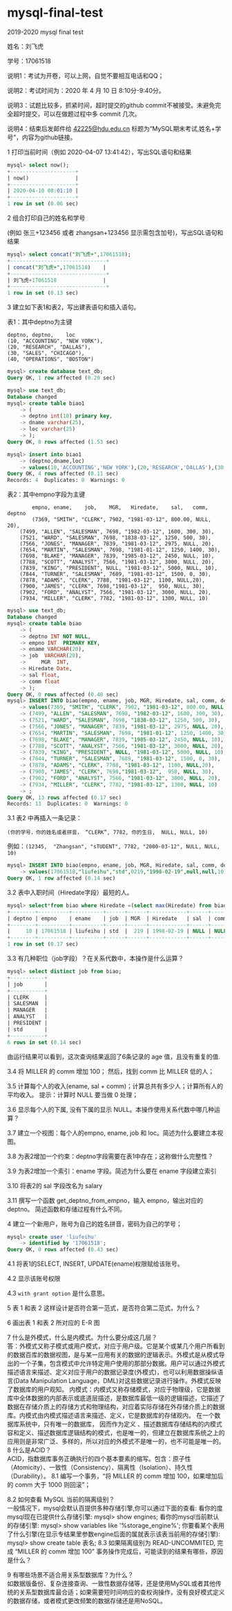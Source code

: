 # mysql-final-test

2019-2020 mysql final test

姓名：刘飞虎

学号：17061518

说明1：考试为开卷，可以上网，自觉不要相互电话和QQ；

说明2：考试时间为：2020 年 4 月 10 日 8:10分-9:40分。

说明3：试题比较多，抓紧时间，超时提交的github commit不被接受。未避免完全超时提交，可以在做题过程中多 commit 几次。

说明4：结束后发邮件给 42225@hdu.edu.cn 标题为“MySQL期末考试,姓名+学号”，内容为github链接。


1 打印当前时间（例如 2020-04-07 13:41:42），写出SQL语句和结果
~~~sql
mysql> select now();
+---------------------+
| now()               |
+---------------------+
| 2020-04-10 08:01:10 |
+---------------------+
1 row in set (0.06 sec)
~~~

2 组合打印自己的姓名和学号

(例如 张三+123456 或者 zhangsan+123456 显示需包含加号)，写出SQL语句和结果

~~~sql
mysql> select concat("刘飞虎+",17061518);
+-------------------------------+
| concat("刘飞虎+",17061518)    |
+-------------------------------+
| 刘飞虎+17061518               |
+-------------------------------+
1 row in set (0.13 sec)
~~~

3 建立如下表1和表2，写出建表语句和插入语句。

表1：其中deptno为主键
```
deptno, deptno,    loc
(10, "ACCOUNTING", "NEW YORK"),
(20, "RESEARCH", "DALLAS"),
(30, "SALES", "CHICAGO"),
(40, "OPERATIONS", "BOSTON")
```

~~~sql
mysql> create database text_db;
Query OK, 1 row affected (0.20 sec)

mysql> use text_db;
Database changed
mysql> create table biao1
    -> (
    -> deptno int(10) primary key,
    -> dname varchar(25),
    -> loc varchar(25)
    -> );
Query OK, 0 rows affected (1.53 sec)

mysql> insert into biao1
    -> (deptno,dname,loc)
    -> values(10,'ACCOUNTING','NEW YORK'),(20,'RESEARCH','DALLAS'),(30,'SALES','CHICAGO'),(40,'OPERATIONS','BOSTON');
Query OK, 4 rows affected (0.11 sec)
Records: 4  Duplicates: 0  Warnings: 0
~~~

表2：其中empno字段为主键
```
        empno, ename,    job,    MGR,   Hiredate,    sal,   comm, deptno
        (7369, "SMITH", "CLERK", 7902, "1981-03-12", 800.00, NULL, 20),
	(7499, "ALLEN", "SALESMAN", 7698, "1982-03-12", 1600, 300, 30),
	(7521, "WARD", "SALESMAN", 7698, "1838-03-12", 1250, 500, 30),
	(7566, "JONES", "MANAGER", 7839, "1981-03-12", 2975, NULL, 20),
	(7654, "MARTIN", "SALESMAN", 7698, "1981-01-12", 1250, 1400, 30),
	(7698, "BLAKE", "MANAGER", 7839, "1985-03-12", 2450, NULL, 10),
	(7788, "SCOTT", "ANALYST", 7566, "1981-03-12", 3000, NULL, 20),
	(7839, "KING", "PRESIDENT", NULL, "1981-03-12", 5000, NULL, 10),
	(7844, "TURNER", "SALESMAN", 7689, "1981-03-12", 1500, 0, 30),
	(7878, "ADAMS", "CLERK", 7788, "1981-03-12", 1100, NULL,20),
	(7900, "JAMES", "CLERK", 7698,"1981-03-12",  950, NULL, 30),
	(7902, "FORD", "ANALYST", 7566, "1981-03-12", 3000, NULL, 20),
	(7934, "MILLER", "CLERK", 7782, "1981-03-12", 1300, NULL, 10)
```

~~~sql
mysql> use text_db;
Database changed
mysql> create table biao
    -> (
    -> deptno INT NOT NULL,
    -> empno INT  PRIMARY KEY,
    -> ename VARCHAR(20),
    -> job  VARCHAR(20),
    ->     MGR  INT,
    -> Hiredate Date,
    -> sal float,
    -> comm float
    -> );
Query OK, 0 rows affected (0.48 sec)
mysql> INSERT INTO biao(empno, ename, job, MGR, Hiredate, sal, comm, deptno)
    -> values(7369, "SMITH", "CLERK", 7902, "1981-03-12", 800.00, NULL, 20),
    -> (7499, "ALLEN", "SALESMAN", 7698, "1982-03-12", 1600, 300, 30),
    -> (7521, "WARD", "SALESMAN", 7698, "1838-03-12", 1250, 500, 30),
    -> (7566, "JONES", "MANAGER", 7839, "1981-03-12", 2975, NULL, 20),
    -> (7654, "MARTIN", "SALESMAN", 7698, "1981-01-12", 1250, 1400, 30),
    -> (7698, "BLAKE", "MANAGER", 7839, "1985-03-12", 2450, NULL, 10),
    -> (7788, "SCOTT", "ANALYST", 7566, "1981-03-12", 3000, NULL, 20),
    -> (7839, "KING", "PRESIDENT", NULL, "1981-03-12", 5000, NULL, 10),
    -> (7844, "TURNER", "SALESMAN", 7689, "1981-03-12", 1500, 0, 30),
    -> (7878, "ADAMS", "CLERK", 7788, "1981-03-12", 1100, NULL,20),
    -> (7900, "JAMES", "CLERK", 7698,"1981-03-12",  950, NULL, 30),
    -> (7902, "FORD", "ANALYST", 7566, "1981-03-12", 3000, NULL, 20),
    -> (7934, "MILLER", "CLERK", 7782, "1981-03-12", 1300, NULL, 10)
    -> ;
Query OK, 13 rows affected (0.17 sec)
Records: 13  Duplicates: 0  Warnings: 0
~~~

3.1 表2 中再插入一条记录：

`(你的学号，你的姓名或者拼音， “CLERK”, 7782, 你的生日,  NULL, NULL, 10)`
 
例如：`(12345,  "Zhangsan", "sTUDENT", 7782, "2000-03-12", NULL, NULL, 10)`

~~~sql
mysql> INSERT INTO biao(empno, ename, job, MGR, Hiredate, sal, comm, deptno)
    -> values(17061518,"liufeihu","std",0219,"1998-02-19",null,null,10);
Query OK, 1 row affected (0.14 sec)
~~~
3.2 表中入职时间（Hiredate字段）最短的人。
~~~sql
mysql> select*from biao where Hiredate =(select max(Hiredate) from biao);
+--------+----------+----------+------+------+------------+------+------+
| deptno | empno    | ename    | job  | MGR  | Hiredate   | sal  | comm |
+--------+----------+----------+------+------+------------+------+------+
|     10 | 17061518 | liufeihu | std  |  219 | 1998-02-19 | NULL | NULL |
+--------+----------+----------+------+------+------------+------+------+
1 row in set (0.17 sec)
~~~

3.3 有几种职位（job字段）？在关系代数中，本操作是什么运算？

~~~sql
mysql> select distinct job from biao;
+-----------+
| job       |
+-----------+
| CLERK     |
| SALESMAN  |
| MANAGER   |
| ANALYST   |
| PRESIDENT |
| std       |
+-----------+
6 rows in set (0.14 sec)
~~~
由运行结果可以看到，这次查询结果返回了6条记录的 age 值，且没有重复的值.

3.4 将 MILLER 的 comm 增加 100； 然后，找到 comm 比 MILLER 低的人；


3.5 计算每个人的收入(ename, sal + comm)；计算总共有多少人；计算所有人的平均收入。 提示：计算时 NULL 要当做 0 处理； 

3.6 显示每个人的下属, 没有下属的显示 NULL。本操作使用关系代数中哪几种运算？

3.7 建立一个视图：每个人的empno, ename, job 和 loc。简述为什么要建立本视图。

3.8 为表2增加一个约束：deptno字段需要在表1中存在；这称做什么完整性？

3.9 为表2增加一个索引：ename 字段。简述为什么要在 ename 字段建立索引

3.10 将表2的 sal 字段改名为 salary


3.11 撰写一个函数 get_deptno_from_empno，输入 empno，输出对应的 deptno。 简述函数和存储过程有什么不同。

4 建立一个新用户，账号为自己的姓名拼音，密码为自己的学号；
~~~sql
mysql> create user 'liufeihu'
    -> identified by '17061518';
Query OK, 0 rows affected (0.43 sec)
~~~

4.1 将表1的SELECT, INSERT, UPDATE(ename)权限赋给该账号。


4.2 显示该账号权限


4.3 `with grant option` 是什么意思。

5 表 1 和表 2 这样设计是否符合第一范式，是否符合第二范式，为什么？

6 画出表 1 和表 2 所对应的 E-R 图

7 什么是外模式，什么是内模式。为什么要分成这几层？<br/>
答：外模式又称子模式或用户模式，对应于用户级。它是某个或某几个用户所看到的数据百库的数据视图，是与某一应用有关的数据的逻辑表示。外模式是从模式导出的一个子集，包含模式中允许特定用户使用的那部分数据。用户可以通过外模式描述语言来描述、定义对应于用户的数据记录度(外模式)，也可以利用数据操纵语言(Data Manipulation Language，DML)对这些数据记录进行操作。外模式反映了数据库的用户观知。
    内模式：内模式又称存储模式，对应于物理级，它是数据库中全体数据的内部表示或底道层描述，是数据库最低一级的逻辑描述，它描述了数据在存储介质上的存储方式和物理结构，对应着实际存储在外存储介质上的数据库。内模式由内模式描述语言来描述、定义，它是数据库的存储观内。
   在一个数据库系统中，只有唯一的数据库， 因而作为定义 、描述数据库存储结构的内模式容和定义、描述数据库逻辑结构的模式，也是唯一的，但建立在数据库系统之上的应用则是非常广泛、多样的，所以对应的外模式不是唯一的，也不可能是唯一的。
8 什么是ACID？<br/>
     ACID，指数据库事务正确执行的四个基本要素的缩写。包含：原子性（Atomicity）、一致性（Consistency）、隔离性（Isolation）、持久性（Durability）。
8.1 编写一个事务，“将 MILLER 的 comm 增加 100，如果增加后的 comm 大于 1000 则回滚”；

8.2 如何查看 MySQL 当前的隔离级别？<br/>
一般情况下，mysql会默认百提供多种存储引擎,你可以通过下面的查看:
看你的度mysql现在已提供什么存储引擎:
mysql> show engines;
看你的mysql当前默认的存储引擎:
mysql> show variables like '%storage_engine%';
你要看某个表用了什么引擎(在显示专结果里参数engine后面的属就表示该表当前用的存储引擎):
mysql> show create table 表名;
8.3 如果隔离级别为 READ-UNCOMMITED, 完成 “MILLER 的 comm 增加 100” 事务操作完成后，可能读到的结果有哪些，原因是什么？

9 有哪些场景不适合用关系型数据库？为什么？<br/>
如数据版备份、复杂连接查询、一致性数据存储等，还是使用MySQL或者其他传统的关系型数据库最合适；如果需要短时间响应的查权询操作，没有良好模式定义的数据存储，或者模式更改频繁的数据存储还是用NoSQL。
